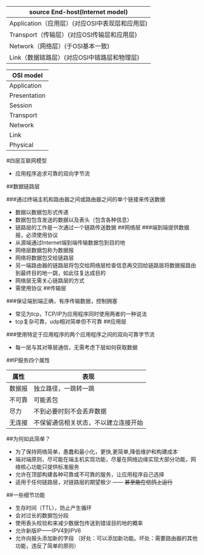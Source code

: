 source End-host(Internet model)|
---|
Application（应用层）(对应OSI中表现层和应用层)|
Transport（传输层）(对应OSI传输层和应用层)|
Network（网络层）(于OSI基本一致)|
Link（数据链路层）(对应OSI中链路层和物理层)|

OSI model|
---|
Application|
Presentation|
Session|
Transport|
Network|
Link|
Physical|

#四层互联网模型

- 应用程序追求可靠的双向字节流

##数据链路层

###通过终端主机和路由器之间或路由器之间的单个链接来传送数据

- 数据以数据包形式传递
- 数据包包含发送的数据以及表头（包含各种信息）
- 链路层的工作是一次通过一个链路传送数据
##网络层
###端到端提供数据报，必须使用协议
- 从源端通过Internet端到端传输数据包到目的地
- 网络层数据包称为数据报
- 网络将数据包交给链路层
- 另一端路由器的链路层将包交给网络层检查信息再交回给链路层将数据报路由到最终目的地一跳，如此往复达成目的
- 网络层无需关心链路层的方式
- 需使用协议
##传输层

###保证端到端正确，有序传输数据，控制拥塞

- 常见为tcp，TCP/IP为应用程序同时使用两者的一种说法
- tcp复杂可靠，udp相对简单但不可靠
##应用层

###使用特定于应用程序的两个应用程序之间的双向可靠字节流

- 每一层与其对等层通信，无需考虑下层如何获取数据

##IP服务四个属性

属性| 表现                 |
---|--------------------|
数据报| 独立路径，一跳转一跳         |
不可靠| 可能丢包               |
  尽力   | 不到必要时刻不会丢弃数据       |
无连接| 不保留通信相关状态，不以建立连接开始 |

##为何如此简单？

- 为了保持网络简单，愚蠢和最小化，更快,更简单,降低维护和构建成本
- 端对端原则，尽可能在端主机实现功能，尽量在网络边缘实现大部分功能，网络核心功能只提供标准服务
- 允许在顶部构建各种可靠或不可靠的服务，让应用程序自己选择
- 适用于任何链路层，对链路层的期望极少 —— ~~甚至能在信鸽上运行~~

##一些细节功能

- 生存时间（TTL），防止产生循环
- 会对过长的数据包分段
- 使用表头校验和来减少数据包传送到错误目的地的概率
- 允许新版IP——IPV4到IPV6
- 允许向报头添加新的字段 （好处：可以添加新功能。坏处：需要路由器的其他功能，违反了简单的原则）
